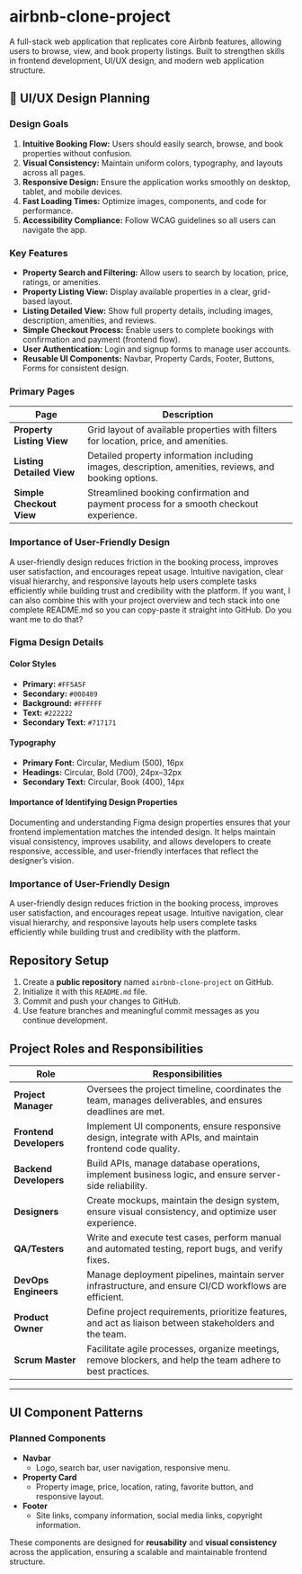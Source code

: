 # airbnb-clone-project
A full-stack web application that replicates core Airbnb features, allowing users to browse, view, and book property listings. Built to strengthen skills in frontend development, UI/UX design, and modern web application structure.
## 🎨 UI/UX Design Planning

### Design Goals
1. **Intuitive Booking Flow:** Users should easily search, browse, and book properties without confusion.
2. **Visual Consistency:** Maintain uniform colors, typography, and layouts across all pages.
3. **Responsive Design:** Ensure the application works smoothly on desktop, tablet, and mobile devices.
4. **Fast Loading Times:** Optimize images, components, and code for performance.
5. **Accessibility Compliance:** Follow WCAG guidelines so all users can navigate the app.

### Key Features
- **Property Search and Filtering:** Allow users to search by location, price, ratings, or amenities.
- **Property Listing View:** Display available properties in a clear, grid-based layout.
- **Listing Detailed View:** Show full property details, including images, description, amenities, and reviews.
- **Simple Checkout Process:** Enable users to complete bookings with confirmation and payment (frontend flow).
- **User Authentication:** Login and signup forms to manage user accounts.
- **Reusable UI Components:** Navbar, Property Cards, Footer, Buttons, Forms for consistent design.

### Primary Pages

| Page | Description |
|------|-------------|
| **Property Listing View** | Grid layout of available properties with filters for location, price, and amenities. |
| **Listing Detailed View** | Detailed property information including images, description, amenities, reviews, and booking options. |
| **Simple Checkout View** | Streamlined booking confirmation and payment process for a smooth checkout experience. |

### Importance of User-Friendly Design
A user-friendly design reduces friction in the booking process, improves user satisfaction, and encourages repeat usage. Intuitive navigation, clear visual hierarchy, and responsive layouts help users complete tasks efficiently while building trust and credibility with the platform.
If you want, I can also combine this with your project overview and tech stack into one complete README.md so you can copy-paste it straight into GitHub. Do you want me to do that?

### Figma Design Details

#### Color Styles
- **Primary:** `#FF5A5F`  
- **Secondary:** `#008489`  
- **Background:** `#FFFFFF`  
- **Text:** `#222222`  
- **Secondary Text:** `#717171`  

#### Typography
- **Primary Font:** Circular, Medium (500), 16px  
- **Headings:** Circular, Bold (700), 24px–32px  
- **Secondary Text:** Circular, Book (400), 14px  

#### Importance of Identifying Design Properties
Documenting and understanding Figma design properties ensures that your frontend implementation matches the intended design. It helps maintain visual consistency, improves usability, and allows developers to create responsive, accessible, and user-friendly interfaces that reflect the designer’s vision.

### Importance of User-Friendly Design
A user-friendly design reduces friction in the booking process, improves user satisfaction, and encourages repeat usage. Intuitive navigation, clear visual hierarchy, and responsive layouts help users complete tasks efficiently while building trust and credibility with the platform.

##  Repository Setup
1. Create a **public repository** named `airbnb-clone-project` on GitHub.  
2. Initialize it with this `README.md` file.  
3. Commit and push your changes to GitHub.  
4. Use feature branches and meaningful commit messages as you continue development.  

##  Project Roles and Responsibilities

| Role | Responsibilities |
|------|-----------------|
| **Project Manager** | Oversees the project timeline, coordinates the team, manages deliverables, and ensures deadlines are met. |
| **Frontend Developers** | Implement UI components, ensure responsive design, integrate with APIs, and maintain frontend code quality. |
| **Backend Developers** | Build APIs, manage database operations, implement business logic, and ensure server-side reliability. |
| **Designers** | Create mockups, maintain the design system, ensure visual consistency, and optimize user experience. |
| **QA/Testers** | Write and execute test cases, perform manual and automated testing, report bugs, and verify fixes. |
| **DevOps Engineers** | Manage deployment pipelines, maintain server infrastructure, and ensure CI/CD workflows are efficient. |
| **Product Owner** | Define project requirements, prioritize features, and act as liaison between stakeholders and the team. |
| **Scrum Master** | Facilitate agile processes, organize meetings, remove blockers, and help the team adhere to best practices. |

---

##  UI Component Patterns

### Planned Components
- **Navbar**
  - Logo, search bar, user navigation, responsive menu.
- **Property Card**
  - Property image, price, location, rating, favorite button, and responsive layout.
- **Footer**
  - Site links, company information, social media links, copyright information.

These components are designed for **reusability** and **visual consistency** across the application, ensuring a scalable and maintainable frontend structure.




